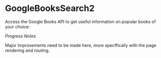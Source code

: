 # GoogleBooksSearch2

Access the Google Books API to get useful information on popular books of your choice:

*Progress Notes*

Major Improvements need to be made here, more specffically with the page rendering and routing.
